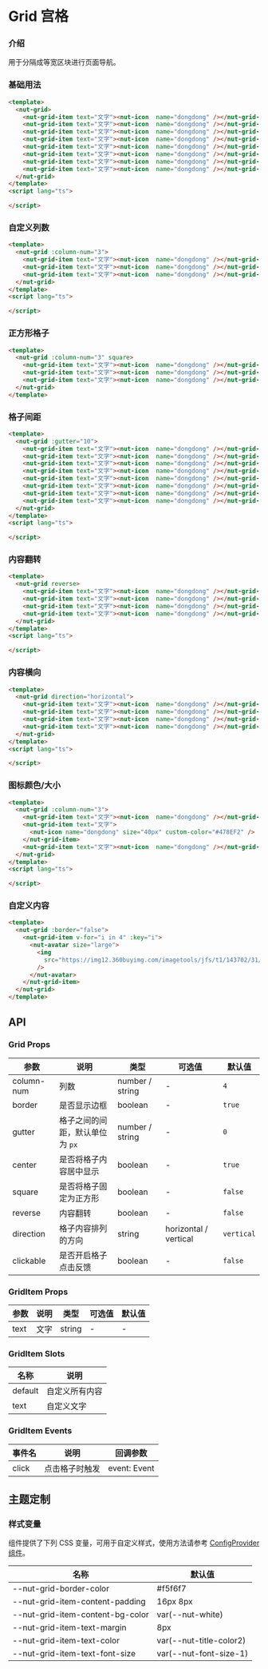 # Grid 宫格

### 介绍

用于分隔成等宽区块进行页面导航。

### 基础用法

```html
<template>
  <nut-grid>
    <nut-grid-item text="文字"><nut-icon  name="dongdong" /></nut-grid-item>
    <nut-grid-item text="文字"><nut-icon  name="dongdong" /></nut-grid-item>
    <nut-grid-item text="文字"><nut-icon  name="dongdong" /></nut-grid-item>
    <nut-grid-item text="文字"><nut-icon  name="dongdong" /></nut-grid-item>
    <nut-grid-item text="文字"><nut-icon  name="dongdong" /></nut-grid-item>
    <nut-grid-item text="文字"><nut-icon  name="dongdong" /></nut-grid-item>
    <nut-grid-item text="文字"><nut-icon  name="dongdong" /></nut-grid-item>
    <nut-grid-item text="文字"><nut-icon  name="dongdong" /></nut-grid-item>
  </nut-grid>
</template>
<script lang="ts">

</script>
```

### 自定义列数

```html
<template>
  <nut-grid :column-num="3">
    <nut-grid-item text="文字"><nut-icon  name="dongdong" /></nut-grid-item>
    <nut-grid-item text="文字"><nut-icon  name="dongdong" /></nut-grid-item>
    <nut-grid-item text="文字"><nut-icon  name="dongdong" /></nut-grid-item>
  </nut-grid>
</template>
<script lang="ts">

</script>
```

### 正方形格子

```html
<template>
  <nut-grid :column-num="3" square>
    <nut-grid-item text="文字"><nut-icon  name="dongdong" /></nut-grid-item>
    <nut-grid-item text="文字"><nut-icon  name="dongdong" /></nut-grid-item>
    <nut-grid-item text="文字"><nut-icon  name="dongdong" /></nut-grid-item>
  </nut-grid>
</template>
```

### 格子间距

```html
<template>
  <nut-grid :gutter="10">
    <nut-grid-item text="文字"><nut-icon  name="dongdong" /></nut-grid-item>
    <nut-grid-item text="文字"><nut-icon  name="dongdong" /></nut-grid-item>
    <nut-grid-item text="文字"><nut-icon  name="dongdong" /></nut-grid-item>
    <nut-grid-item text="文字"><nut-icon  name="dongdong" /></nut-grid-item>
    <nut-grid-item text="文字"><nut-icon  name="dongdong" /></nut-grid-item>
    <nut-grid-item text="文字"><nut-icon  name="dongdong" /></nut-grid-item>
    <nut-grid-item text="文字"><nut-icon  name="dongdong" /></nut-grid-item>
    <nut-grid-item text="文字"><nut-icon  name="dongdong" /></nut-grid-item>
  </nut-grid>
</template>
<script lang="ts">

</script>
```

### 内容翻转

```html
<template>
  <nut-grid reverse>
    <nut-grid-item text="文字"><nut-icon  name="dongdong" /></nut-grid-item>
    <nut-grid-item text="文字"><nut-icon  name="dongdong" /></nut-grid-item>
    <nut-grid-item text="文字"><nut-icon  name="dongdong" /></nut-grid-item>
    <nut-grid-item text="文字"><nut-icon  name="dongdong" /></nut-grid-item>
  </nut-grid>
</template>
<script lang="ts">

</script>
```

### 内容横向

```html
<template>
  <nut-grid direction="horizontal">
    <nut-grid-item text="文字"><nut-icon  name="dongdong" /></nut-grid-item>
    <nut-grid-item text="文字"><nut-icon  name="dongdong" /></nut-grid-item>
    <nut-grid-item text="文字"><nut-icon  name="dongdong" /></nut-grid-item>
    <nut-grid-item text="文字"><nut-icon  name="dongdong" /></nut-grid-item>
  </nut-grid>
</template>
<script lang="ts">

</script>
```

### 图标颜色/大小

```html
<template>
  <nut-grid :column-num="3">
    <nut-grid-item text="文字"><nut-icon  name="dongdong" /></nut-grid-item>
    <nut-grid-item text="文字">
      <nut-icon name="dongdong" size="40px" custom-color="#478EF2" />
    </nut-grid-item>
    <nut-grid-item text="文字"><nut-icon  name="dongdong" /></nut-grid-item>
  </nut-grid>
</template>
<script lang="ts">

</script>
```

### 自定义内容

```html
<template>
  <nut-grid :border="false">
    <nut-grid-item v-for="i in 4" :key="i">
      <nut-avatar size="large">
        <img
          src="https://img12.360buyimg.com/imagetools/jfs/t1/143702/31/16654/116794/5fc6f541Edebf8a57/4138097748889987.png"
        />
      </nut-avatar>
    </nut-grid-item>
  </nut-grid>
</template>
```

## API

### Grid Props

| 参数       | 说明                           | 类型               | 可选值           | 默认值     |
|------------|------------------------------|------------------|---------------|------------|
| column-num | 列数                           | number  / string | -             | `4`        |
| border     | 是否显示边框                   | boolean          | -             | `true`     |
| gutter     | 格子之间的间距，默认单位为 `px` | number / string  | -             | `0`        |
| center     | 是否将格子内容居中显示         | boolean          | -             | `true`     |
| square     | 是否将格子固定为正方形         | boolean          | -             | `false`    |
| reverse    | 内容翻转                       | boolean          | -             | `false`    |
| direction  | 格子内容排列的方向             | string           | horizontal / vertical | `vertical` |
| clickable  | 是否开启格子点击反馈           | boolean          | -             | `false`    |

### GridItem Props

| 参数 | 说明 | 类型   | 可选值 | 默认值 |
|------|----|--------|--------|--------|
| text | 文字 | string | -      | -      |

### GridItem Slots

| 名称    | 说明           |
|---------|--------------|
| default | 自定义所有内容 |
| text    | 自定义文字     |

### GridItem Events

| 事件名 | 说明           | 回调参数     |
|--------|--------------|--------------|
| click  | 点击格子时触发 | event: Event |

## 主题定制

### 样式变量

组件提供了下列 CSS 变量，可用于自定义样式，使用方法请参考 [ConfigProvider 组件](/components/basic/configprovider)。

| 名称                             | 默认值                  |
|----------------------------------|-------------------------|
| --nut-grid-border-color          | #f5f6f7                 |
| --nut-grid-item-content-padding  | 16px 8px                |
| --nut-grid-item-content-bg-color | var(--nut-white)        |
| --nut-grid-item-text-margin      | 8px                     |
| --nut-grid-item-text-color       | var(--nut-title-color2) |
| --nut-grid-item-text-font-size   | var(--nut-font-size-1)  |
